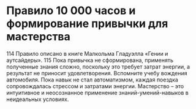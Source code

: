 # Правило 10 000 часов и формирование привычки для мастерства

114 Правило описано в книге Малкольма Гладуэлла «Гении и аутсайдеры».
115 Пока привычка не сформирована, применять полученные знания сложно, поскольку это требует затрат энергии, а результат не приносит удовлетворения. Вспомните учебу вождения автомобиля. Пока навык не стал автоматизмом, каждая поездка сопровождалась стрессом и затратами энергии. Мастерство – это интуитивное и неосознанное применение знаний-умений-навыков в неидеальных условиях.
